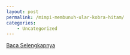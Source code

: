 ```yaml
---
layout: post
permalink: /mimpi-membunuh-ular-kobra-hitam/
categories:
    - Uncategorized
---
```


[Baca Selengkapnya](/08)
